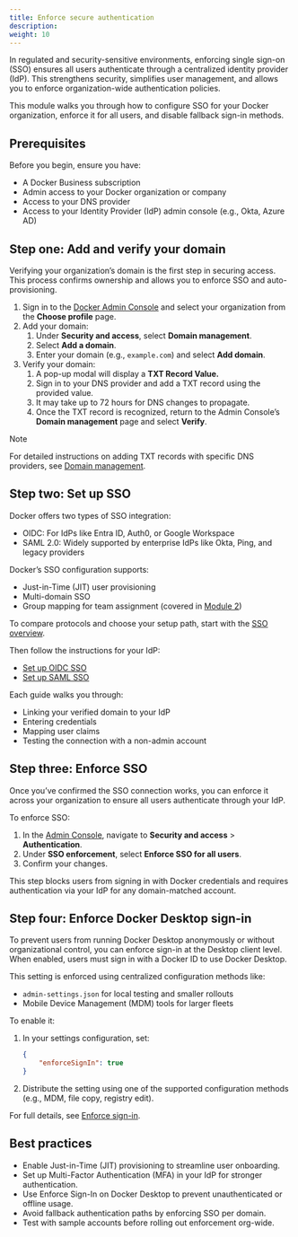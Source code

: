 ```yaml
---
title: Enforce secure authentication
description:
weight: 10
---
```


In regulated and security-sensitive environments, enforcing single sign-on
(SSO) ensures all users authenticate through a centralized identity provider
(IdP). This strengthens security, simplifies user management, and allows you to
enforce organization-wide authentication policies.

This module walks you through how to configure SSO for your Docker organization,
enforce it for all users, and disable fallback sign-in methods.

## Prerequisites

Before you begin, ensure you have:

- A Docker Business subscription
- Admin access to your Docker organization or company
- Access to your DNS provider
- Access to your Identity Provider (IdP) admin console (e.g., Okta, Azure AD)

## Step one: Add and verify your domain

Verifying your organization’s domain is the first step in securing access. This
process confirms ownership and allows you to enforce SSO and auto-provisioning.

1. Sign in to the [Docker Admin Console](https://app.docker.com/admin) and
select your organization from the **Choose profile** page.
1. Add your domain:
    1. Under **Security and access**, select **Domain management**.
    1. Select **Add a domain**.
    1. Enter your domain (e.g., `example.com`) and select **Add domain**.
1. Verify your domain:
    1. A pop-up modal will display a **TXT Record Value.**
    1. Sign in to your DNS provider and add a TXT record using the provided value.
    1. It may take up to 72 hours for DNS changes to propagate.
    1. Once the TXT record is recognized, return to the Admin Console’s **Domain management** page and select **Verify**.

> [!NOTE]
>
> For detailed instructions on adding TXT records with specific DNS providers,
see [Domain management]().

## Step two: Set up SSO

Docker offers two types of SSO integration:

- OIDC: For IdPs like Entra ID, Auth0, or Google Workspace
- SAML 2.0: Widely supported by enterprise IdPs like Okta, Ping, and legacy
providers

Docker’s SSO configuration supports:

- Just-in-Time (JIT) user provisioning
- Multi-domain SSO
- Group mapping for team assignment (covered in [Module 2]())

To compare protocols and choose your setup path, start with the
[SSO overview]().

Then follow the instructions for your IdP:

- [Set up OIDC SSO]()
- [Set up SAML SSO]()

Each guide walks you through:

- Linking your verified domain to your IdP
- Entering credentials
- Mapping user claims
- Testing the connection with a non-admin account

## Step three: Enforce SSO

Once you’ve confirmed the SSO connection works, you can enforce it across your
organization to ensure all users authenticate through your IdP.

To enforce SSO:

1. In the [Admin Console](https://app.docker.com/admin), navigate
to **Security and access** > **Authentication**.
2. Under **SSO enforcement**, select **Enforce SSO for all users**.
3. Confirm your changes.

This step blocks users from signing in with Docker credentials and requires
authentication via your IdP for any domain-matched account.

## Step four: Enforce Docker Desktop sign-in

To prevent users from running Docker Desktop anonymously or without
organizational control, you can enforce sign-in at the Desktop client level.
When enabled, users must sign in with a Docker ID to use Docker Desktop.

This setting is enforced using centralized configuration methods like:

- `admin-settings.json` for local testing and smaller rollouts
- Mobile Device Management (MDM) tools for larger fleets

To enable it:

1. In your settings configuration, set:

    ```json
    {
    	"enforceSignIn": true
    }
    ```

2. Distribute the setting using one of the supported configuration
methods (e.g., MDM, file copy, registry edit).

For full details, see [Enforce sign-in]().

## Best practices

- Enable Just-in-Time (JIT) provisioning to streamline user onboarding.
- Set up Multi-Factor Authentication (MFA) in your IdP for stronger
authentication.
- Use Enforce Sign-In on Docker Desktop to prevent unauthenticated or offline
usage.
- Avoid fallback authentication paths by enforcing SSO per domain.
- Test with sample accounts before rolling out enforcement org-wide.
